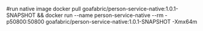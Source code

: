 #run native image
docker pull goafabric/person-service-native:1.0.1-SNAPSHOT && docker run --name person-service-native --rm -p50800:50800 goafabric/person-service-native:1.0.1-SNAPSHOT -Xmx64m